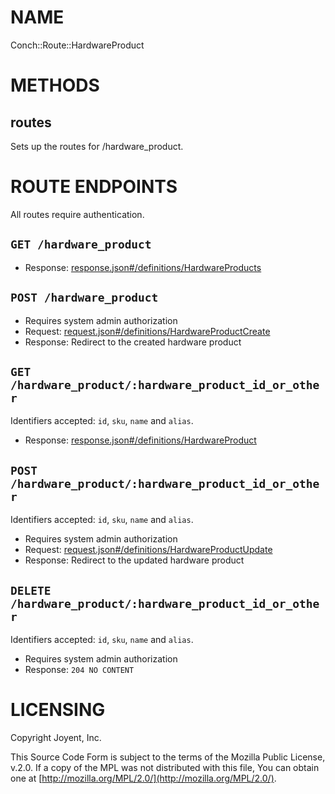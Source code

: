 # NAME

Conch::Route::HardwareProduct

# METHODS

## routes

Sets up the routes for /hardware\_product.

# ROUTE ENDPOINTS

All routes require authentication.

## `GET /hardware_product`

- Response: [response.json#/definitions/HardwareProducts](../json-schema/response.json#/definitions/HardwareProducts)

## `POST /hardware_product`

- Requires system admin authorization
- Request: [request.json#/definitions/HardwareProductCreate](../json-schema/request.json#/definitions/HardwareProductCreate)
- Response: Redirect to the created hardware product

## `GET /hardware_product/:hardware_product_id_or_other`

Identifiers accepted: `id`, `sku`, `name` and `alias`.

- Response: [response.json#/definitions/HardwareProduct](../json-schema/response.json#/definitions/HardwareProduct)

## `POST /hardware_product/:hardware_product_id_or_other`

Identifiers accepted: `id`, `sku`, `name` and `alias`.

- Requires system admin authorization
- Request: [request.json#/definitions/HardwareProductUpdate](../json-schema/request.json#/definitions/HardwareProductUpdate)
- Response: Redirect to the updated hardware product

## `DELETE /hardware_product/:hardware_product_id_or_other`

Identifiers accepted: `id`, `sku`, `name` and `alias`.

- Requires system admin authorization
- Response: `204 NO CONTENT`

# LICENSING

Copyright Joyent, Inc.

This Source Code Form is subject to the terms of the Mozilla Public License,
v.2.0. If a copy of the MPL was not distributed with this file, You can obtain
one at [http://mozilla.org/MPL/2.0/](http://mozilla.org/MPL/2.0/).
